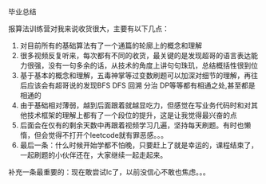 毕业总结

报算法训练营对我来说收货很大，主要有以下几点：
1. 对目前所有的基础算法有了一个通篇的轮廓上的概念和理解
2. 很多视频反复听来，每次都有不同的收货，最关键的是发现超哥的语言表达能力很强，没有一句多余的话，从技术的角度上讲句句珠玑，总结概括性很到位
3. 基于基本的概念和理解，五毒神掌等过变数刷题可以加深对细节的理解，再往后应该会有超哥说的发现BFS DFS 回溯 分治 DP等等都有相通之处,甚至都是相通的
4. 由于基础相对薄弱，越到后面跟着就越显吃力，但感觉在写业务代码时和对其他技术框架的理解上都有了一个段位的提升，这是让我觉得最兴奋的点
5. 后面会在仅有的剩余天数中再跟着视频学习几遍，坚持每天刷题。有时也懒惰，但会觉得不打开个leetcode就有罪恶感。。。
6. 最后一条：什么时候开始学都不怕晚，只要赶上了就是幸运的，课程结束了，一起刷题的小伙伴还在，大家继续一起走起来。

补充一条最重要的：现在敢尝试lc了，以前没信心不敢也焦虑。。。
